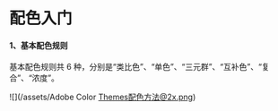 # 配色入门



#### 1、基本配色规则

基本配色规则共 6 种，分别是“类比色”、“单色”、“三元群”、“互补色”、“复合”、“浓度”。

![](/assets/Adobe Color Themes配色方法@2x.png)

